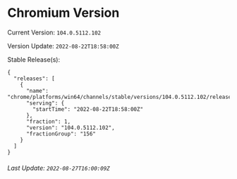 # Chromium Version

Current Version: `104.0.5112.102`

Version Update: `2022-08-22T18:58:00Z`

Stable Release(s):
```
{
  "releases": [
    {
      "name": "chrome/platforms/win64/channels/stable/versions/104.0.5112.102/releases/1661194680",
      "serving": {
        "startTime": "2022-08-22T18:58:00Z"
      },
      "fraction": 1,
      "version": "104.0.5112.102",
      "fractionGroup": "156"
    }
  ]
}
```

###### Last Update: `2022-08-27T16:00:09Z`
